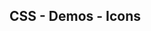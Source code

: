 ## CSS - Demos - Icons

<script type="module" src="/web_components/js/css/demos/WebC__CSS__Demo__Icons.mjs"></script>

<webc-container>
    <webc-css-demo-icons        ></webc-css-demo-icons> 
    <webc-css-demo-icons no-css ></webc-css-demo-icons>
    
</webc-container>
